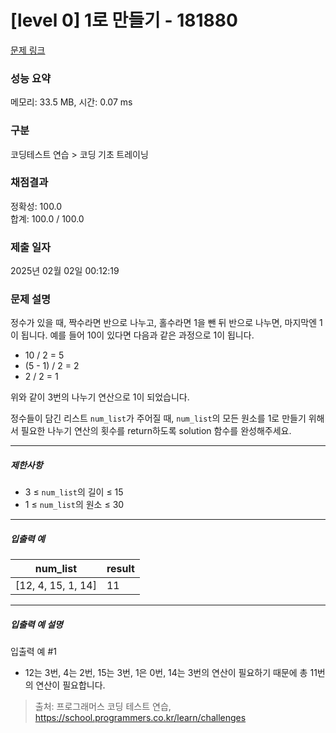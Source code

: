 # [level 0] 1로 만들기 - 181880 

[문제 링크](https://school.programmers.co.kr/learn/courses/30/lessons/181880) 

### 성능 요약

메모리: 33.5 MB, 시간: 0.07 ms

### 구분

코딩테스트 연습 > 코딩 기초 트레이닝

### 채점결과

정확성: 100.0<br/>합계: 100.0 / 100.0

### 제출 일자

2025년 02월 02일 00:12:19

### 문제 설명

<p>정수가 있을 때, 짝수라면 반으로 나누고, 홀수라면 1을 뺀 뒤 반으로 나누면, 마지막엔 1이 됩니다. 예를 들어 10이 있다면 다음과 같은 과정으로 1이 됩니다.</p>

<ul>
<li>10 / 2 = 5</li>
<li>(5 - 1) / 2 = 2</li>
<li>2 / 2 = 1</li>
</ul>

<p>위와 같이 3번의 나누기 연산으로 1이 되었습니다. </p>

<p>정수들이 담긴 리스트 <code>num_list</code>가 주어질 때, <code>num_list</code>의 모든 원소를 1로 만들기 위해서 필요한 나누기 연산의 횟수를 return하도록 solution 함수를 완성해주세요.</p>

<hr>

<h5>제한사항</h5>

<ul>
<li>3 ≤ <code>num_list</code>의 길이 ≤ 15</li>
<li>1 ≤ <code>num_list</code>의 원소 ≤ 30</li>
</ul>

<hr>

<h5>입출력 예</h5>
<table class="table">
        <thead><tr>
<th>num_list</th>
<th>result</th>
</tr>
</thead>
        <tbody><tr>
<td>[12, 4, 15, 1, 14]</td>
<td>11</td>
</tr>
</tbody>
      </table>
<hr>

<h5>입출력 예 설명</h5>

<p>입출력 예 #1</p>

<ul>
<li>12는 3번, 4는 2번, 15는 3번, 1은 0번, 14는 3번의 연산이 필요하기 때문에 총 11번의 연산이 필요합니다.</li>
</ul>


> 출처: 프로그래머스 코딩 테스트 연습, https://school.programmers.co.kr/learn/challenges